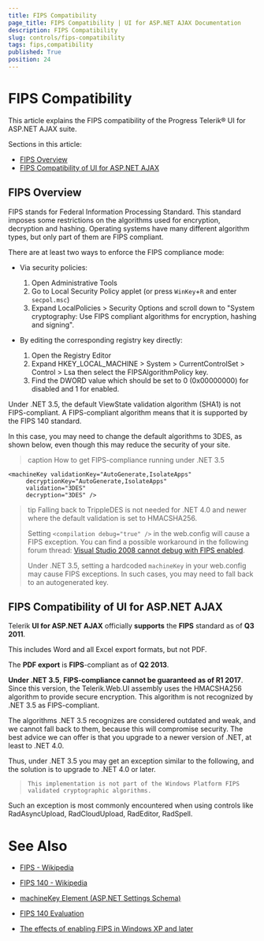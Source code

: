 ```yaml
---
title: FIPS Compatibility
page_title: FIPS Compatibility | UI for ASP.NET AJAX Documentation
description: FIPS Compatibility
slug: controls/fips-compatibility
tags: fips,compatibility
published: True
position: 24
---
```


# FIPS Compatibility

This article explains the FIPS compatibility of the Progress Telerik® UI for ASP.NET AJAX suite.

Sections in this article:

* [FIPS Overview](#fips-overview)
* [FIPS Compatibility of UI for ASP.NET AJAX](#fips-compatibility-of-ui-for-aspnet-ajax)

## FIPS Overview

FIPS stands for Federal Information Processing Standard. This standard	imposes some restrictions on the algorithms used for encryption, decryption and hashing. Operating systems have many different algorithm types, but only part of them are FIPS compliant.

There are at least two ways to enforce the FIPS compliance mode:

* Via security policies:
	1. Open Administrative Tools
	1. Go to Local Security Policy applet (or press `WinKey`+`R` and enter `secpol.msc`)
	1. Expand LocalPolicies > Security Options and scroll down to "System cryptography: Use FIPS compliant algorithms for encryption, hashing and signing".

* By editing the corresponding registry key directly:
	1. Open the Registry Editor
	1. Expand HKEY_LOCAL_MACHINE > System > CurrentControlSet > Control > Lsa then select the FIPSAlgorithmPolicy key.
	1. Find the DWORD value which should be set to 0 (0x00000000) for disabled and 1 for enabled.

Under .NET 3.5, the default ViewState validation algorithm (SHA1) is not FIPS-compliant. A FIPS-compliant algorithm means that it is supported by the FIPS 140 standard.

In this case, you may need to change the default algorithms to 3DES, as shown below, even though this may reduce the security of your site.

>caption How to get FIPS-compliance running under .NET 3.5

````ASPNET
<machineKey validationKey="AutoGenerate,IsolateApps" 
     decryptionKey="AutoGenerate,IsolateApps" 
     validation="3DES" 
     decryption="3DES" />
````


>tip Falling back to TrippleDES is not needed for .NET 4.0 and newer where the default validation is set to HMACSHA256.
>
>Setting `<compilation debug="true" />` in the web.config will cause a FIPS exception. You can find a possible workaround in the following forum thread: [Visual Studio 2008 cannot debug with FIPS enabled](http://forums.asp.net/t/1265047.aspx).
>
>Under .NET 3.5, setting a hardcoded `machineKey` in your web.config may cause FIPS exceptions. In such cases, you may need to fall back to an autogenerated key.

## FIPS Compatibility of UI for ASP.NET AJAX

Telerik **UI for ASP.NET AJAX** officially **supports** the **FIPS** standard as of **Q3 2011**.

This includes Word and all Excel export formats, but not PDF.

The **PDF export** is **FIPS**-compliant as of **Q2 2013**.

**Under .NET 3.5**, **FIPS-compliance cannot be guaranteed as of R1 2017**. Since this version, the Telerik.Web.UI assembly uses the HMACSHA256 algorithm to provide secure encryption. This algorithm is not recognized by .NET 3.5 as FIPS-compliant. 

The algorithms .NET 3.5 recognizes are considered outdated and weak, and we cannot fall back to them, because this will compromise security. The best advice we can offer is that you upgrade to a newer version of .NET, at least to .NET 4.0.

Thus, under .NET 3.5 you may get an exception similar to the following, and the solution is to upgrade to .NET 4.0 or later. 

> `This implementation is not part of the Windows Platform FIPS validated cryptographic algorithms.`

Such an exception is most commonly encountered when using controls like RadAsyncUpload, RadCloudUpload, RadEditor, RadSpell.

# See Also

 * [FIPS - Wikipedia](https://en.wikipedia.org/wiki/Federal_Information_Processing_Standard)

 * [FIPS 140 - Wikipedia](https://en.wikipedia.org/wiki/FIPS_140)

 * [machineKey Element (ASP.NET Settings Schema)](https://msdn.microsoft.com/en-us/library/w8h3skw9.aspx)

 * [FIPS 140 Evaluation](http://technet.microsoft.com/en-us/library/cc750357.aspx)

 * [The effects of enabling FIPS in Windows XP and later](http://support.microsoft.com/kb/811833)
